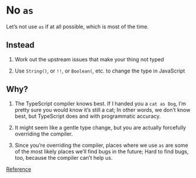 # No `as`

Let’s not use `as` if at all possible, which is most of the time.

## Instead

1. Work out the upstream issues that make your thing not typed

1. Use `String()`, or `!!`, or `Boolean(`, etc. to change the type in JavaScript

## Why?

1. The TypeScript compiler knows best. If I handed you a `cat as Dog`, I’m pretty sure you would know it’s still a cat; In other words, we don’t know best, but TypeScript does and with programmatic accuracy.

1. It might seem like a gentle type change, but you are actually forcefully overriding the compiler.

1. Since you’re overriding the compiler, places where we use `as` are some of the most likely places we’ll find bugs in the future; Hard to find bugs, too, because the compiler can’t help us.

[Reference](https://github.com/kirkstrobeck/stash/blob/main/style-guide/no-as.md)
